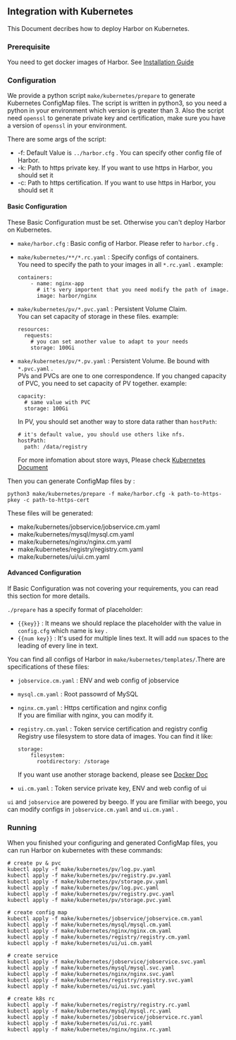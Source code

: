 
## Integration with Kubernetes
This Document decribes how to deploy Harbor on Kubernetes.

### Prerequisite
You need to get docker images of Harbor. See [Installation Guide](./installation_guide.md)


### Configuration
We provide a python script `make/kubernetes/prepare` to generate Kubernetes ConfigMap files. 
 The script is written in python3, so you need a python in your environment which version is greater than 3.
 Also the script need `openssl` to generate private key and certification, make sure you have a version of `openssl` in your environment. 

There are some args of the script:
- -f: Default Value is `../harbor.cfg` . You can specify other config file of Harbor.
- -k: Path to https private key. If you want to use https in Harbor, you should set it
- -c: Path to https certification. If you want to use https in Harbor, you should set it 

#### Basic Configuration
These Basic Configuration must be set. Otherwise you can't deploy Harbor on Kubernetes.
- `make/harbor.cfg` : Basic config of Harbor. Please refer to `harbor.cfg` .
- `make/kubernetes/**/*.rc.yaml` : Specify configs of containers.  
  You need to specify the path to your images in all `*.rc.yaml` . example:

  ```
  containers:
      - name: nginx-app
        # it's very importent that you need modify the path of image.
        image: harbor/nginx
  ```

- `make/kubernetes/pv/*.pvc.yaml` : Persistent Volume Claim.  
  You can set capacity of storage in these files. example:

  ```
  resources:
    requests:
      # you can set another value to adapt to your needs
      storage: 100Gi
  ```

- `make/kubernetes/pv/*.pv.yaml` : Persistent Volume. Be bound with `*.pvc.yaml` .  
  PVs and PVCs are one to one correspondence. If you changed capacity of PVC, you need to set capacity of PV together.
  example:

  ```
  capacity:
    # same value with PVC
    storage: 100Gi
  ```

  In PV, you should set another way to store data rather than `hostPath`:

  ```
  # it's default value, you should use others like nfs.
  hostPath:
    path: /data/registry
  ```

  For more infomation about store ways, Please check [Kubernetes Document](http://kubernetes.io/docs/user-guide/persistent-volumes/) 

Then you can generate ConfigMap files by :

```
python3 make/kubernetes/prepare -f make/harbor.cfg -k path-to-https-pkey -c path-to-https-cert
```

These files will be generated:
- make/kubernetes/jobservice/jobservice.cm.yaml
- make/kubernetes/mysql/mysql.cm.yaml
- make/kubernetes/nginx/nginx.cm.yaml
- make/kubernetes/registry/registry.cm.yaml
- make/kubernetes/ui/ui.cm.yaml

#### Advanced Configuration
If Basic Configuration was not covering your requirements, you can read this section for more details.

`./prepare` has a specify format of placeholder:
- `{{key}}` : It means we should replace the placeholder with the value in `config.cfg` which name is `key` .
- `{{num key}}` : It's used for multiple lines text. It will add `num` spaces to the leading of every line in text.

You can find all configs of Harbor in `make/kubernetes/templates/`.There are specifications of these files:
- `jobservice.cm.yaml` : ENV and web config of jobservice
- `mysql.cm.yaml` : Root passowrd of MySQL
- `nginx.cm.yaml` : Https certification and nginx config  
  If you are fimiliar with nginx, you can modify it. 
- `registry.cm.yaml` : Token service certification and registry config
  Registry use filesystem to store data of images. You can find it like:

  ```
  storage:
      filesystem:
        rootdirectory: /storage
  ``` 

  If you want use another storage backend, please see [Docker Doc](https://docs.docker.com/datacenter/dtr/2.1/guides/configure/configure-storage/)
- `ui.cm.yaml` : Token service private key, ENV and web config of ui 

`ui` and `jobservice` are powered by beego. If you are fimiliar with beego, you can modify configs in `jobservice.cm.yaml` and `ui.cm.yaml` .




### Running
When you finished your configuring and generated ConfigMap files, you can run Harbor on kubernetes with these commands:
```
# create pv & pvc
kubectl apply -f make/kubernetes/pv/log.pv.yaml
kubectl apply -f make/kubernetes/pv/registry.pv.yaml
kubectl apply -f make/kubernetes/pv/storage.pv.yaml
kubectl apply -f make/kubernetes/pv/log.pvc.yaml
kubectl apply -f make/kubernetes/pv/registry.pvc.yaml
kubectl apply -f make/kubernetes/pv/storage.pvc.yaml

# create config map
kubectl apply -f make/kubernetes/jobservice/jobservice.cm.yaml
kubectl apply -f make/kubernetes/mysql/mysql.cm.yaml
kubectl apply -f make/kubernetes/nginx/nginx.cm.yaml
kubectl apply -f make/kubernetes/registry/registry.cm.yaml
kubectl apply -f make/kubernetes/ui/ui.cm.yaml

# create service
kubectl apply -f make/kubernetes/jobservice/jobservice.svc.yaml
kubectl apply -f make/kubernetes/mysql/mysql.svc.yaml
kubectl apply -f make/kubernetes/nginx/nginx.svc.yaml
kubectl apply -f make/kubernetes/registry/registry.svc.yaml
kubectl apply -f make/kubernetes/ui/ui.svc.yaml

# create k8s rc
kubectl apply -f make/kubernetes/registry/registry.rc.yaml
kubectl apply -f make/kubernetes/mysql/mysql.rc.yaml
kubectl apply -f make/kubernetes/jobservice/jobservice.rc.yaml
kubectl apply -f make/kubernetes/ui/ui.rc.yaml
kubectl apply -f make/kubernetes/nginx/nginx.rc.yaml

```